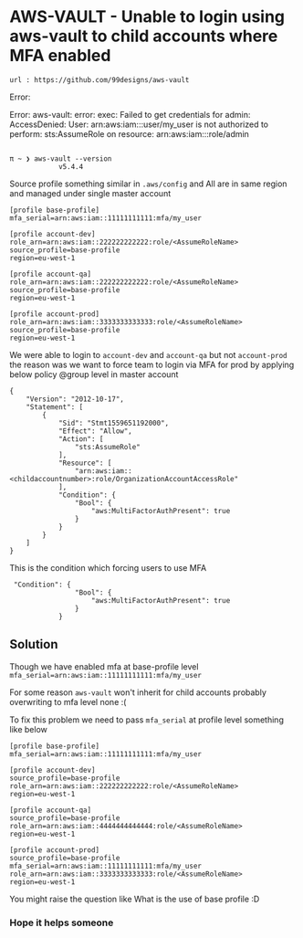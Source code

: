 # AWS-VAULT - Unable to login using aws-vault to child accounts where MFA enabled 

`url : https://github.com/99designs/aws-vault`


Error: 

  Error: aws-vault: error: exec: Failed to get credentials for admin: AccessDenied: User: arn:aws:iam::<accountnumber>:user/my_user is not authorized to perform: sts:AssumeRole on resource: arn:aws:iam::<accountnumber>:role/admin
```
   
π ~ ❯ aws-vault --version
            v5.4.4
```

Source profile something similar in `.aws/config` and All are in same region and managed under single master account
```
[profile base-profile]
mfa_serial=arn:aws:iam::11111111111:mfa/my_user

[profile account-dev]
role_arn=arn:aws:iam::222222222222:role/<AssumeRoleName>
source_profile=base-profile
region=eu-west-1

[profile account-qa]
role_arn=arn:aws:iam::222222222222:role/<AssumeRoleName>
source_profile=base-profile
region=eu-west-1

[profile account-prod]
role_arn=arn:aws:iam::3333333333333:role/<AssumeRoleName>
source_profile=base-profile
region=eu-west-1

```

We were able to login to `account-dev` and `account-qa` but not `account-prod` the reason was we want to force team to login via MFA for prod by applying below policy @group level in master account
```
{
    "Version": "2012-10-17",
    "Statement": [
        {
            "Sid": "Stmt1559651192000",
            "Effect": "Allow",
            "Action": [
                "sts:AssumeRole"
            ],
            "Resource": [
                "arn:aws:iam::<childaccountnumber>:role/OrganizationAccountAccessRole"
            ],
            "Condition": {
                "Bool": {
                    "aws:MultiFactorAuthPresent": true
                }
            }
        }
    ]
}
```

This is the condition which forcing users to use MFA 

```
 "Condition": {
                "Bool": {
                    "aws:MultiFactorAuthPresent": true
                }
            }
```
## Solution 

Though we have enabled mfa at base-profile level `mfa_serial=arn:aws:iam::11111111111:mfa/my_user`

For some reason `aws-vault` won't inherit for child accounts probably overwriting to mfa level none :(

To fix this problem we need to pass `mfa_serial` at profile level something like below 

```
[profile base-profile]
mfa_serial=arn:aws:iam::11111111111:mfa/my_user

[profile account-dev]
source_profile=base-profile
role_arn=arn:aws:iam::222222222222:role/<AssumeRoleName>
region=eu-west-1

[profile account-qa]
source_profile=base-profile
role_arn=arn:aws:iam::4444444444444:role/<AssumeRoleName>
region=eu-west-1

[profile account-prod]
source_profile=base-profile
mfa_serial=arn:aws:iam::11111111111:mfa/my_user
role_arn=arn:aws:iam::3333333333333:role/<AssumeRoleName>
region=eu-west-1
```
You might raise the question like What is the use of base profile :D


### Hope it helps someone 

